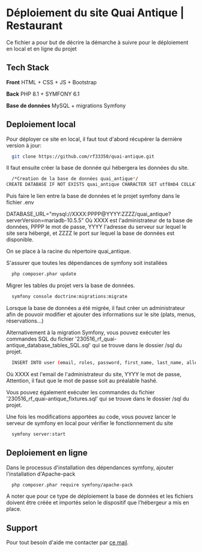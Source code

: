 # Déploiement du site Quai Antique | Restaurant

Ce fichier a pour but de décrire la démarche à suivre pour le déploiement en local et en ligne du projet

## Tech Stack

**Front** HTML + CSS + JS + Bootstrap

**Back** PHP 8.1 + SYMFONY 6.1

**Base de données** MySQL + migrations Symfony

## Deploiement local

Pour déployer ce site en local, il faut tout d'abord récupérer la dernière version à jour:

```bash
  git clone https://github.com/rf33350/quai-antique.git
```

Il faut ensuite créer la base de donnée qui hébergera les données du site.

```bash
  /*Creation de la base de données quai_antique*/
CREATE DATABASE IF NOT EXISTS quai_antique CHARACTER SET utf8mb4 COLLATE utf8mb4_general_ci;
```

Puis faire le lien entre la base de données et le projet symfony dans le fichier .env

DATABASE_URL="mysql://XXXX:PPPP@YYYY:ZZZZ/quai_antique?serverVersion=mariadb-10.5.5"
Où XXXX est l'administrateur de ta base de données, PPPP le mot de passe,
YYYY l'adresse du serveur sur lequel le site sera hébergé,
et ZZZZ le port sur lequel la base de données est disponible.

On se place à la racine du répertoire quai_antique.

S'assurer que toutes les dépendances de symfony soit installées

```bash
  php composer.phar update 
```

Migrer les tables du projet vers la base de données.

```bash
  symfony console doctrine:migrations:migrate   
```

Lorsque la base de données a été migrée, il faut créer un administrateur afin de pouvoir modifier et ajouter des informations sur le site (plats, menus, réservations...)

Alternativement à la migration Symfony, vous pouvez exécuter les commandes SQL du fichier '230516_rf_quai-antique_database_tables_SQL.sql' qui se trouve dans le dossier /sql du projet.

```bash
  INSERT INTO user (email, roles, password, first_name, last_name, allergy) VALUES ('XXXX', '["ROLE_USER","ROLE_ADMIN"]', 'YYYY', 'adminFirstName', 'adminLastName', '-');
```
Où XXXX est l'email de l'administrateur du site, YYYY le mot de passe,
Attention, il faut que le mot de passe soit au préalable hashé.

Vous pouvez également exécuter les commandes du fichier '230516_rf_quai-antique_fixtures.sql' qui se trouve dans le dossier /sql du projet.

Une fois les modifications apportées au code, vous pouvez lancer le serveur de symfony en local pour vérifier le fonctionnement du site

```bash
  symfony server:start
```

## Deploiement en ligne

Dans le processus d'installation des dépendances symfony, ajouter l'installation d'Apache-pack

```bash
  php composer.phar require symfony/apache-pack
```

A noter que pour ce type de déploiement la base de données et les fichiers doivent être créée et importés selon le dispositif que l'hébergeur a mis en place.


## Support

Pour tout besoin d'aide me contacter par [ce mail](mailto:djaroul@hotmail.fr).